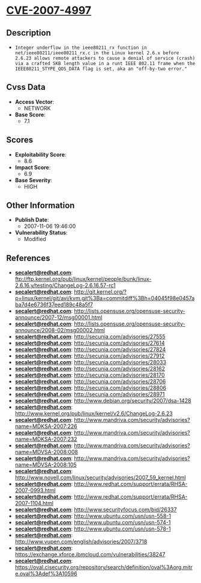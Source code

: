 
# [CVE-2007-4997](https://cve.mitre.org/cgi-bin/cvename.cgi?name=CVE-2007-4997)

## Description

- `Integer underflow in the ieee80211_rx function in net/ieee80211/ieee80211_rx.c in the Linux kernel 2.6.x before 2.6.23 allows remote attackers to cause a denial of service (crash) via a crafted SKB length value in a runt IEEE 802.11 frame when the IEEE80211_STYPE_QOS_DATA flag is set, aka an "off-by-two error."`

## Cvss Data

- **Access Vector**:
  - NETWORK
- **Base Score**:
  - 7.1

## Scores

- **Exploitability Score**:
  - 8.6
- **Impact Score**:
  - 6.9
- **Base Severity**:
  - HIGH

## Other Information

- **Publish Date**:
  - 2007-11-06 19:46:00
- **Vulnerability Status**:
  - Modified

## References

- **secalert@redhat.com**: ftp://ftp.kernel.org/pub/linux/kernel/people/bunk/linux-2.6.16.y/testing/ChangeLog-2.6.16.57-rc1
- **secalert@redhat.com**: http://git.kernel.org/?p=linux/kernel/git/avi/kvm.git%3Ba=commitdiff%3Bh=04045f98e0457aba7d4e6736f37eed189c48a5f7
- **secalert@redhat.com**: http://lists.opensuse.org/opensuse-security-announce/2007-12/msg00001.html
- **secalert@redhat.com**: http://lists.opensuse.org/opensuse-security-announce/2008-02/msg00002.html
- **secalert@redhat.com**: http://secunia.com/advisories/27555
- **secalert@redhat.com**: http://secunia.com/advisories/27614
- **secalert@redhat.com**: http://secunia.com/advisories/27824
- **secalert@redhat.com**: http://secunia.com/advisories/27912
- **secalert@redhat.com**: http://secunia.com/advisories/28033
- **secalert@redhat.com**: http://secunia.com/advisories/28162
- **secalert@redhat.com**: http://secunia.com/advisories/28170
- **secalert@redhat.com**: http://secunia.com/advisories/28706
- **secalert@redhat.com**: http://secunia.com/advisories/28806
- **secalert@redhat.com**: http://secunia.com/advisories/28971
- **secalert@redhat.com**: http://www.debian.org/security/2007/dsa-1428
- **secalert@redhat.com**: http://www.kernel.org/pub/linux/kernel/v2.6/ChangeLog-2.6.23
- **secalert@redhat.com**: http://www.mandriva.com/security/advisories?name=MDKSA-2007:226
- **secalert@redhat.com**: http://www.mandriva.com/security/advisories?name=MDKSA-2007:232
- **secalert@redhat.com**: http://www.mandriva.com/security/advisories?name=MDVSA-2008:008
- **secalert@redhat.com**: http://www.mandriva.com/security/advisories?name=MDVSA-2008:105
- **secalert@redhat.com**: http://www.novell.com/linux/security/advisories/2007_59_kernel.html
- **secalert@redhat.com**: http://www.redhat.com/support/errata/RHSA-2007-0993.html
- **secalert@redhat.com**: http://www.redhat.com/support/errata/RHSA-2007-1104.html
- **secalert@redhat.com**: http://www.securityfocus.com/bid/26337
- **secalert@redhat.com**: http://www.ubuntu.com/usn/usn-558-1
- **secalert@redhat.com**: http://www.ubuntu.com/usn/usn-574-1
- **secalert@redhat.com**: http://www.ubuntu.com/usn/usn-578-1
- **secalert@redhat.com**: http://www.vupen.com/english/advisories/2007/3718
- **secalert@redhat.com**: https://exchange.xforce.ibmcloud.com/vulnerabilities/38247
- **secalert@redhat.com**: https://oval.cisecurity.org/repository/search/definition/oval%3Aorg.mitre.oval%3Adef%3A10596
